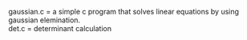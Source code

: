 gaussian.c = a simple c program that solves linear equations by using gaussian elemination.<br>
det.c = determinant calculation  
